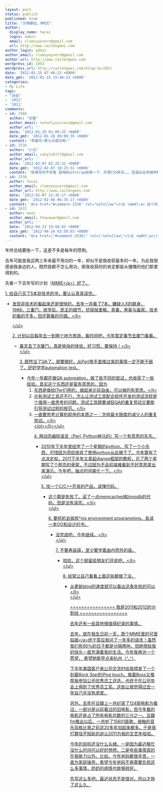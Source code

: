 ```yaml
---
layout: post
status: publish
published: true
title: "沙扬娜拉，MMIE"
author:
  display_name: twcai
  login: admin
  email: clumsywyvern@gmail.com
  url: http://www.caitengwei.com
author_login: admin
author_email: clumsywyvern@gmail.com
author_url: http://www.caitengwei.com
wordpress_id: 1053
wordpress_url: http://caitengwei.com/blog/?p=1053
date: '2012-01-15 07:46:23 +0800'
date_gmt: '2012-01-15 15:46:23 +0800'
categories:
- My Life
tags:
- "总结"
- '2012'
- '2011'
comments:
- id: 2506
  author: "剑客"
  author_email: notonlysuccess@gmail.com
  author_url: ''
  date: '2012-01-20 01:09:35 +0800'
  date_gmt: '2012-01-20 09:09:35 +0800'
  content: "恭喜你~第七点成功啦~"
- id: 2536
  author: "小北"
  author_email: caoyin0727@gmail.com
  author_url: ''
  date: '2012-02-07 02:25:31 +0800'
  date_gmt: '2012-02-07 10:25:31 +0800'
  content: "前端写的不好看 就用Bootstrap拯救一下，开源CSS样式。。。苦逼后台攻城师解决前端设计的法宝利器。。。。"
- id: 2538
  author: twcai
  author_email: clumsywyvern@gmail.com
  author_url: http://www.caitengwei.com
  date: '2012-02-07 22:35:17 +0800'
  date_gmt: '2012-02-08 06:35:17 +0800'
  content: '@<a href="#comment-2536" rel="nofollow">小北 <&#47;a> 这个风格我相当喜欢啊，立马搞搞看，嘿嘿'
- id: 2632
  author: weet
  author_email: thewawar@gmail.com
  author_url: ''
  date: '2012-04-23 19:58:03 +0800'
  date_gmt: '2012-04-24 03:58:03 +0800'
  content: "@<a href=\"#comment-2536\" rel=\"nofollow\">小北 <&#47;a>\r\n了个去，这个东西太爽了！要是早点知道有这个东西，之前就不用那么纠结了。"
---
```

<p>年终总结要拖一下，这差不多是每年的惯例。</p>
<p>去年可能是我这两三年来最不用功的一年，却似乎是我收获最多的一年。为此我很感谢我身边的人，既然我都不怎么用功，那我收获的的肯定都是从慷慨的他们那里得到的。</p>
<p>先看一下去年写的计划（<a href="http:&#47;&#47;caitengwei.com&#47;blog&#47;my-life&#47;mmie&#47;" title="MMIE" target="_blank">MMIE<&#47;a>）好了。</p>
<p>1. 给自己买了5本非技术的书，要认认真真读完。</p>
<ul>
<li>发现非技术的看起来还是很快的，去年一共看了7本，嫌疑人X的献身，1988，三重门，放学后，民主的细节，侦探伽里略，青春，黑客与画家。技术的看的不多，但还算看的仔细。<&#47;li>
<p><&#47;ul></p>
<p>2. 计划以后每年去一到两个地方旅游，看时间吧，今年暂定春节去厦门看看。</p>
<ul>
<li>春天去了次厦门，真是愉快的体验，好习惯，要保持！<&#47;li><br />
<&#47;ul></p>
<p>3. 既然当了QA了，就要做好。从Perl帝手里接过来的事情一定不能干砸了，好好学学automation test。
<ul>
<li>
今年一年都在做QA automation，做了些不同的尝试，也收获了一些经验。其实这个东西还是蛮有意思的，因为
<ol>
<li>东西是做给ITer们用的，做起来比较自由，可以做的有意思。<&#47;li>
<li>光有测试工具还不行，怎么让测试工具配合软件开发的测试流程是个值得一直思考的问题。测试工具既要减轻QA的重复劳动又要能引导测试过程的规范。<&#47;li>
<li>一直要思考计算机程序的本质之一：怎样最大限度的减少人的重复劳动。<&#47;li><br />
<&#47;ol><&#47;li><&#47;ul></p>
<p>4. 用动态编程语言（Perl, Python神马的）写一个有意思的东东。</p>
<ul>
<li>2010年下半年曾经学了一个星期的python，写了一个小东西，可惜因为项目放弃了使用python从此搁下了。今年算有了点决定权，2011下半年又拿起django框架的教程，花了两个星期写了个网页的骨架，不过因为不会前端难看到不好意思拿出来演示。今年吧，抽点时间美化一下。<&#47;li><br />
<&#47;ul></p>
<p>5. 找一个C&#47;C++开发的产品，读懂代码。</p>
<ul>
<li>这个算是失败了，读了一点memcached和innodb的代码，但是没有读完。<&#47;li><br />
<&#47;ul></p>
<p>6. 要抓机会锻炼*nix environment programming，各读一本OO和设计的书。</p>
<ul>
<li>没完成吧，今年继续。<&#47;li><br />
<&#47;ul></p>
<p>7. 不要再装逼，至少要学着由内而外的装。</p>
<ul>
<li>哈哈，这个就留给朋友们评说吧。<&#47;li><br />
<&#47;ul></p>
<p>8. 经常让自己看看上面这些都做了没。</p>
<ul>
<li>从更新blog的速度就可以看出这条失败的可以<&#47;li><br />
<&#47;ul></p>
<p>================ 我是2011和2012的分割线 =================</p>
<p>去年还有一些其他很值得纪录的事情。</p>
<p>去年，就在我生日前一天，那个MMIE里的<a href="http:&#47;&#47;www.weibo.com&#47;u&#47;1812671004" title="时间怎么都不够" target="_blank">可爱姑娘<&#47;a>终于答应我问了一年多的请求！虽然我们有90％的日子都是分隔两地，但她带给我的快乐一直充满着我的生活。今年我再许一个愿望， 希望她能早点来杭州（^_^）</p>
<p>下半年美国客户来公司交流时给我颁发了一个刻着Rock Star的iPod touch。接着Boss又推荐我参加公司优秀员工评选，也终于在公司年会上得到了优秀员工奖。这些让我觉得过去一年自己并没有虚度。</p>
<p>另外，去年在豆瓣上一共纪录了124部电影为看过，一部分是以前看过的旧电影，但今年看的电影还是占了所有电影总数的三分之一。豆瓣fm推出以后，一共听了15601首歌，接触的音乐风格比我之前这20多年加起来都多。于是我打算恬不知耻的追认2011为我的文艺年哈哈。</p>
<p>今年的目标还没什么头绪。一是因为最近略忙没什么时间可以好好想想，二是有些事情真的在我能力以外。比如，今年爸妈都很辛苦，一直为家庭操劳，希望今年爸妈不再需要负担这么多事情，奶奶的病情也能够转好。</p>
<p>先写这么多吧。最近状态不是很对，所以才拖了这么久。</p>
